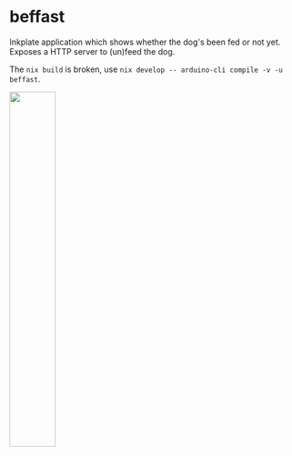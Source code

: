 # beffast

Inkplate application which shows whether the dog's been fed or not yet.  Exposes
a HTTP server to (un)feed the dog.

The `nix build` is broken, use `nix develop -- arduino-cli compile -v -u beffast`.

<img src="https://lottia.net/media/c4100427cba37a106ee756384ab89c87a9e4e922b29517fa2bfc32494a8025d3.jpeg" width="40%">
